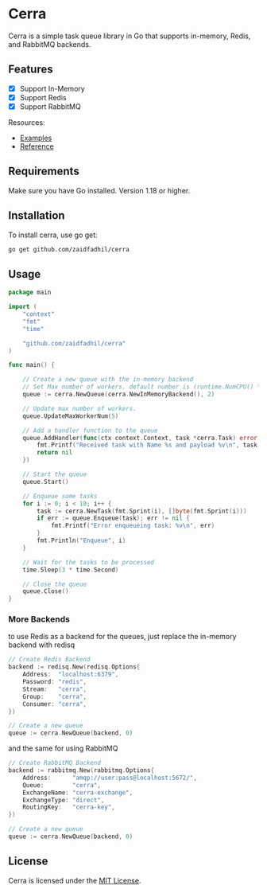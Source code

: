 # Cerra
Cerra is a simple task queue library in Go that supports in-memory, Redis, and RabbitMQ backends.

## Features

* [x] Support In-Memory
* [x] Support Redis
* [x] Support RabbitMQ

Resources:

- [Examples](https://github.com/zaidfadhil/cerra/tree/main/_example)
- [Reference](https://pkg.go.dev/github.com/zaidfadhil/cerra)

## Requirements

Make sure you have Go installed. Version 1.18 or higher.

## Installation

To install cerra, use go get:
```bash
go get github.com/zaidfadhil/cerra
```

## Usage

```go
package main

import (
	"context"
	"fmt"
	"time"

	"github.com/zaidfadhil/cerra"
)

func main() {

	// Create a new queue with the in-memory backend
	// Set Max number of workers. default number is (runtime.NumCPU() * 2)
	queue := cerra.NewQueue(cerra.NewInMemoryBackend(), 2)

	// Update max number of workers.
	queue.UpdateMaxWorkerNum(5)

	// Add a handler function to the queue
	queue.AddHandler(func(ctx context.Context, task *cerra.Task) error {
		fmt.Printf("Received task with Name %s and payload %v\n", task.Name, task.Payload)
		return nil
	})

	// Start the queue
	queue.Start()

	// Enqueue some tasks
	for i := 0; i < 10; i++ {
		task := cerra.NewTask(fmt.Sprint(i), []byte(fmt.Sprint(i)))
		if err := queue.Enqueue(task); err != nil {
			fmt.Printf("Error enqueueing task: %v\n", err)
		}
		fmt.Println("Enqueue", i)
	}

	// Wait for the tasks to be processed
	time.Sleep(3 * time.Second)

	// Close the queue
	queue.Close()
}
```

### More Backends

to use Redis as a backend for the queues, just replace the in-memory backend with redisq

```go
// Create Redis Backend
backend := redisq.New(redisq.Options{
	Address:  "localhost:6379",
	Password: "redis",
	Stream:   "cerra",
	Group:    "cerra",
	Consumer: "cerra",
})

// Create a new queue
queue := cerra.NewQueue(backend, 0)
```

and the same for using RabbitMQ

```go
// Create RabbitMQ Backend
backend := rabbitmq.New(rabbitmq.Options{
	Address:      "amqp://user:pass@localhost:5672/",
	Queue:        "cerra",
	ExchangeName: "cerra-exchange",
	ExchangeType: "direct",
	RoutingKey:   "cerra-key",
})

// Create a new queue
queue := cerra.NewQueue(backend, 0)
```

## License

Cerra is licensed under the [MIT License](https://github.com/zaidfadhil/cerra/blob/master/LICENSE).
